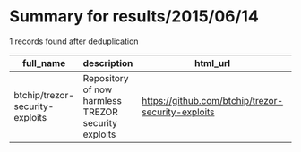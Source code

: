 
# Summary for results/2015/06/14
    
1 records found after deduplication

| full_name | description | html_url | matched_list | matched_count | pushed_at | size | stargazers_count | language | forks_count |
|---------------------------------|-----------------------------------------------------|----------------------------------------------------|----------------|-----------------|---------------------------|--------|--------------------|------------|---------------|
| btchip/trezor-security-exploits | Repository of now harmless TREZOR security exploits | https://github.com/btchip/trezor-security-exploits | ['exploit'] | 1 | 2015-06-14 15:50:27+00:00 | 136 | 9 | Python | 3 |
